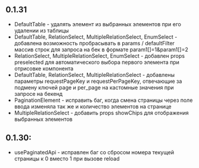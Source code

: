 
## 0.1.31
- DefaultTable - удалять элемент из выбранных элементов при его удалении из таблицы
- DefaultTable, RelationSelect, MultipleRelationSelect, EnumSelect - добавлена возможность пробрасывать в params / defaultFilter массив строк для запроса на бек в формате param1[]=1&param1[]=2
- RelationSelect, MultipleRelationSelect, EnumSelect - добавлен props preselected для автоматического выбора первого элемента при отрисовке компонента
- DefaultTable, RelationSelect, MultipleRelationSelect - добавлены параметры requestPageKey и requestPerPageKey, отвечающие за подмену ключей page и per_page на кастомные значения при запросе на бекенд
- PaginationElement - исправить баг, когда смена страницы через поле ввода изменяла так же и количество элементов на странице
- MultipleRelationSelect - добавить props showChips для отображения выбранных элементов
## 0.1.30:
- usePaginatedApi - исправлен баг со сбросом номера текущей страницы к 0 вместо 1 при вызове reload